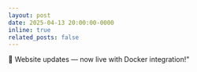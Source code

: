 ```yaml
---
layout: post
date: 2025-04-13 20:00:00-0000
inline: true
related_posts: false
---
```


<!-- A simple inline announcement with Markdown emoji! :sparkles: :smile: -->

🎊 Website updates — now live with Docker integration!"